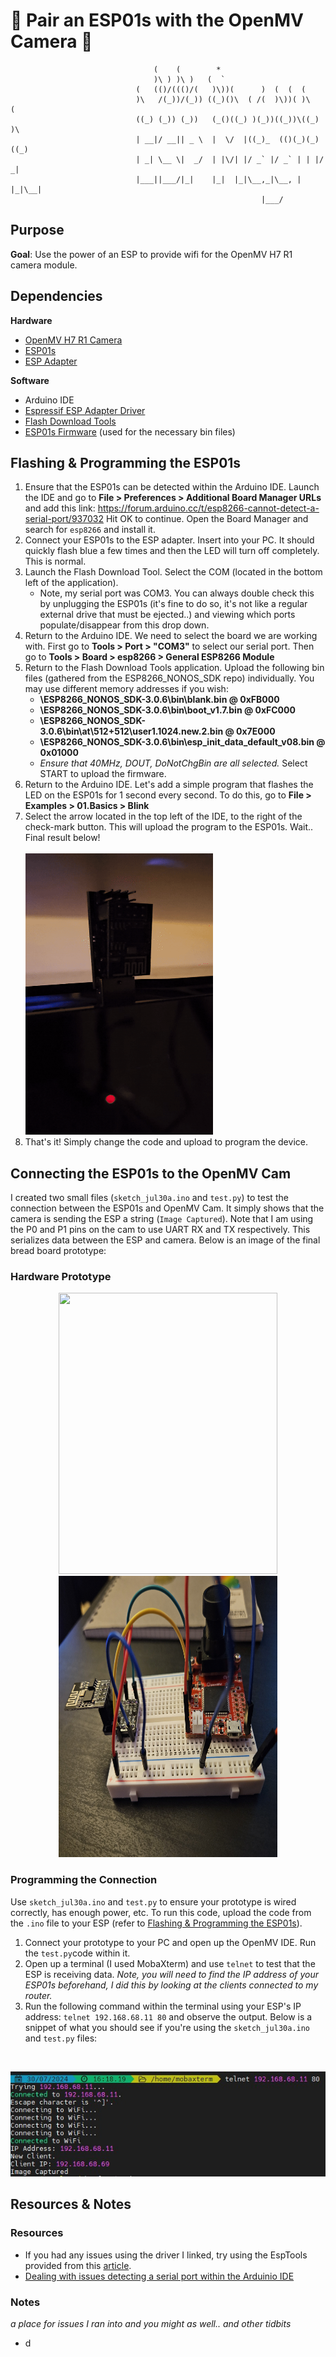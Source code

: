 # 🔮 Pair an ESP01s with the OpenMV Camera 🔮
```
                                (    (        *                          
                                )\ ) )\ )   (  `                         
                            (   (()/((()/(   )\))(      )  (  (  (        
                            )\   /(_))/(_)) ((_)()\  ( /(  )\))( )\   (   
                            ((_) (_)) (_))   (_()((_) )(_))((_))\((_)  )\  
                            | __|/ __|| _ \  |  \/  |((_)_  (()(_)(_) ((_) 
                            | _| \__ \|  _/  | |\/| |/ _` |/ _` | | |/ _|  
                            |___||___/|_|    |_|  |_|\__,_|\__, | |_|\__|  
                                                        |___/
```

## Purpose
**Goal**: Use the power of an ESP to provide wifi for the OpenMV H7 R1 camera module. 


## Dependencies
**Hardware**
* [OpenMV H7 R1 Camera](https://www.adafruit.com/product/4478)
* [ESP01s](https://www.amazon.com/DIYmall-ESP8266-ESP-01S-Serial-Transceiver/dp/B00O34AGSU)
* [ESP Adapter](https://www.amazon.com/dp/B08F9X3M5J?psc=1&ref=ppx_yo2ov_dt_b_product_details)

**Software**
* Arduino IDE
* [Espressif ESP Adapter Driver](https://github.com/espressif/esptool/releases)
* [Flash Download Tools](https://www.espressif.com/en/support/download/all)
* [ESP01s Firmware](https://github.com/espressif/ESP8266_NONOS_SDK/releases) (used for the necessary bin files)

## Flashing & Programming the ESP01s
1. Ensure that the ESP01s can be detected within the Arduino IDE. Launch the IDE and go to **File > Preferences > Additional Board Manager URLs** and add
this link: https://forum.arduino.cc/t/esp8266-cannot-detect-a-serial-port/937032 
Hit OK to continue. Open the Board Manager and search for `esp8266` and install it.
2. Connect your ESP01s to the ESP adapter. Insert into your PC. It should quickly flash blue a few times and then the LED will turn off completely. This is normal.
3. Launch the Flash Download Tool. Select the COM (located in the bottom left of the application).
    * Note, my serial port was COM3. You can always double check this by unplugging the ESP01s (it's fine to do so, it's not like a regular external drive that must be ejected..) and viewing which ports populate/disappear from this drop down.
4. Return to the Arduino IDE. We need to select the board we are working with. First go to **Tools > Port > "COM3"** to select our serial port. Then go to **Tools > Board > esp8266 > General ESP8266 Module**
5. Return to the Flash Download Tools application. Upload the following bin files (gathered from the ESP8266_NONOS_SDK repo) individually. You may use different memory addresses if you wish:
    * **\ESP8266_NONOS_SDK-3.0.6\bin\blank.bin @ 0xFB000**
    * **\ESP8266_NONOS_SDK-3.0.6\bin\boot_v1.7.bin @ 0xFC000**
    * **\ESP8266_NONOS_SDK-3.0.6\bin\at\512+512\user1.1024.new.2.bin @ 0x7E000**
    * **\ESP8266_NONOS_SDK-3.0.6\bin\esp_init_data_default_v08.bin @ 0x01000**
    * *Ensure that 40MHz, DOUT, DoNotChgBin are all selected.*
    Select START to upload the firmware.
6. Return to the Arduino IDE. Let's add a simple program that flashes the LED on the ESP01s for 1 second every second. To do this, go to **File > Examples > 01.Basics > Blink**
7. Select the arrow located in the top left of the IDE, to the right of the check-mark button. This will upload the program to the ESP01s. Wait..
    Final result below!
    <br>    
    <img src="./images/flash.gif" width="300" height="450">
8. That's it! Simply change the code and upload to program the device.


## Connecting the ESP01s to the OpenMV Cam
I created two small files (`sketch_jul30a.ino` and `test.py`) to test the connection between the ESP01s and OpenMV Cam. It simply shows that the camera is sending the ESP a string (`Image Captured`). Note that I am using the P0 and P1 pins on the cam to use UART RX and TX respectively. This serializes data between the ESP and camera. Below is an image of the final bread board prototype:
### Hardware Prototype
<p align="center">
    <img src="./images/20240730_192200.jpg" width="350" height="450">
    <img src="./images/20240730_192204.jpg" width="350" height="450">
</p>

### Programming the Connection
Use `sketch_jul30a.ino` and `test.py` to ensure your prototype is wired correctly, has enough power, etc. To run this code, upload the code from the `.ino` file to your ESP (refer to [Flashing & Programming the ESP01s](#Flashing-&-Programming-the-ESP01s)). 
1. Connect your prototype to your PC and open up the OpenMV IDE. Run the `test.py`code within it. 
2. Open up a terminal (I used MobaXterm) and use `telnet` to test that the ESP is receiving data. *Note, you will need to find the IP address of your ESP01s beforehand, I did this by looking at the clients connected to my router.* 
3. Run the following command within the terminal using your ESP's IP address: `telnet 192.168.68.11 80` and observe the output. Below is a snippet of what you should see if you're using the `sketch_jul30a.ino` and `test.py` files:

<br>
    <p align="center"><img src="./images/term.jpg"></p>

## Resources & Notes
### Resources
* If you had any issues using the driver I linked, try using the EspTools provided from this [article](https://www.instructables.com/How-to-Upload-New-Firmware-to-ESP8266-ESP-01S-ESP-/).
* [Dealing with issues detecting a serial port within the Arduinio IDE](https://forum.arduino.cc/t/esp8266-cannot-detect-a-serial-port/937032)

### Notes
*a place for issues I ran into and you might as well.. and other tidbits*
* d 